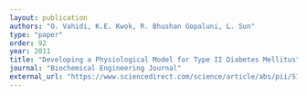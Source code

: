 ```yaml
---
layout: publication
authors: "O. Vahidi, K.E. Kwok, R. Bhushan Gopaluni, L. Sun"
type: "paper"
order: 92
year: 2011
title: "Developing a Physiological Model for Type II Diabetes Mellitus"
journal: "Biochemical Engineering Journal"
external_url: "https://www.sciencedirect.com/science/article/abs/pii/S1369703X11000428"
---
```

